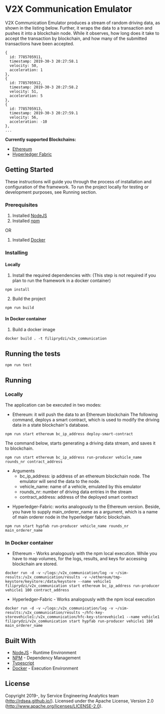 # V2X Communication Emulator
V2X Communication Emulator produces a stream of random driving data, as shown in the listing below. Further, it wraps the data to a transaction and pushes it into a blockchain node. While it observes, how long does it take to accept the transaction by blockchain, and how many of the submitted transactions have been accepted.
```
{
  id: 7785705911,
  timestamp: 2019-30-3 20:27:58.1
  velocity: 50,
  acceleration: 1
},
{
  id: 7785705912,
  timestamp: 2019-30-3 20:27:58.2
  velocity: 51,
  acceleration: 5
},
{
  id: 7785705913,
  timestamp: 2019-30-3 20:27:59.1
  velocity: 56,
  acceleration: -10
},
...
```

**Currently supported Blockchains:**
* [Ethereum](https://www.ethereum.org/)
* [Hyperledger Fabric](https://www.hyperledger.org/projects/fabric)

## Getting Started

These instructions will guide you through the process of installation and configuration of the framework. To run the project locally for testing or development purposes, see Running section.

### Prerequisites
1. Installed [NodeJS](https://nodejs.org/en/)
2. Installed [npm](https://www.npmjs.com/)

OR

1. Installed [Docker](https://www.docker.com/)

### Installing
#### Locally
1. Install the required dependencies with: (This step is not required if you plan to run the framework in a docker container)
```
npm install
```
2. Build the project
```
npm run build
```
#### In Docker container
1. Build a docker image
```
docker build . -t filiprydzi/v2x_communication
```
## Running the tests
```
npm run test
```

## Running
### Locally
The application can be executed in two modes:
* Ethereum: it will push the data to an Ethereum blockchain
The following command, deploys a smart contract, which is used to modify the driving data in a state blockchain's database.
```
npm run start ethereum bc_ip_address deploy-smart-contract
```
The command below, starts generating a driving data stream, and saves it to blockchain.
```
npm run start ethereum bc_ip_address run-producer vehicle_name rounds_nr contract_address
```
+ Arguments
    - bc_ip_address: ip address of an ethereum blockchain node. The emulator will send the data to the node.
    - vehicle_name: name of a vehicle, emulated by this emulator
    - rounds_nr: number of driving data entries in the stream
    - contract_address: address of the deployed smart contract
* Hyperledger-Fabric: works analogously to the Ethereum version. Beside, you have to supply main_orderer_name as a argument, which is a name of main orderer node in the hyperledger fabric blockchain.
```
npm run start hypfab run-producer vehicle_name rounds_nr main_orderer_name
```
### In Docker container
* Ethereum - Works analogously with the npm local execution. While you have to map volumes, for the logs, results, and keys for accessing blockchain are stored.
```
docker run -d -v ~/logs:/v2x_communication/log -v ~/sim-results:/v2x_communication/results -v ~/ethereum/tmp-keystore/keystore:/data/keystore --name vehicle1 filiprydzi/v2x_communication start ethereum bc_ip_address run-producer vehicle1 100 contract_address
```
* Hyperledger-Fabric - Works analogously with the npm local execution
```
docker run -d -v ~/logs:/v2x_communication/log -v ~/sim-results:/v2x_communication/results ~/hfc-key-storevehicle1:/v2x_communication/hfc-key-storevehicle1 --name vehicle1 filiprydzi/v2x_communication start hypfab run-producer vehicle1 100 main_orderer_name
```
## Built With

* [NodeJS](https://nodejs.org/en/) - Runtime Environment
* [NPM](https://www.npmjs.com/) - Dependency Management
* [Typescript](https://www.typescriptlang.org/)
* [Docker](https://www.docker.com/) - Execution Environment

## License
Copyright 2019-, by Service Engineering Analytics team (http://rdsea.github.io/).
Licensed under the Apache License, Version 2.0 (http://www.apache.org/licenses/LICENSE-2.0).
